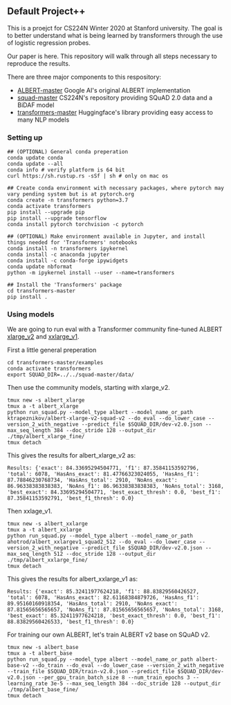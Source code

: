 ## Default Project++

This is a proejct for CS224N Winter 2020 at Stanford university. The goal is to better understand what is being learned by transformers through the use of logistic regression probes.

Our paper is here. This repository will walk through all steps necessary to reproduce the results.

There are three major components to this respository:

- [ALBERT-master](https://github.com/google-research/ALBERT) Google AI's original ALBERT implementation
- [squad-master](https://github.com/minggg/squad) CS224N's repository providing SQuAD 2.0 data and a BiDAF model
- [transformers-master](https://github.com/huggingface/transformers) Huggingface's library providing easy access to many NLP models

### Setting up

```
## (OPTIONAL) General conda preperation
conda update conda
conda update --all
conda info # verify platform is 64 bit
curl https://sh.rustup.rs -sSf | sh # only on mac os

## Create conda environment with necessary packages, where pytorch may vary pending system but is at pytorch.org
conda create -n transformers python=3.7
conda activate transformers
pip install --upgrade pip
pip install --upgrade tensorflow
conda install pytorch torchvision -c pytorch

## (OPTIONAL) Make environment available in Jupyter, and install things needed for 'Transformers' notebooks
conda install -n transformers ipykernel
conda install -c anaconda jupyter
conda install -c conda-forge ipywidgets
conda update nbformat
python -m ipykernel install --user --name=transformers

## Install the 'Transformers' package
cd transformers-master
pip install .
```

### Using models

We are going to run eval with a Transformer community fine-tuned ALBERT [xlarge_v2](https://huggingface.co/ktrapeznikov/albert-xlarge-v2-squad-v2) and [xxlarge_v1](https://huggingface.co/ahotrod/albert_xxlargev1_squad2_512).

First a little general preperation

```
cd transformers-master/examples
conda activate transformers
export SQUAD_DIR=../../squad-master/data/
```

Then use the community models, starting with xlarge_v2.

```
tmux new -s albert_xlarge
tmux a -t albert_xlarge
python run_squad.py --model_type albert --model_name_or_path ktrapeznikov/albert-xlarge-v2-squad-v2 --do_eval --do_lower_case --version_2_with_negative --predict_file $SQUAD_DIR/dev-v2.0.json --max_seq_length 384 --doc_stride 128 --output_dir ./tmp/albert_xlarge_fine/
tmux detach
```

This gives the results for albert_xlarge_v2 as:

```
Results: {'exact': 84.33695294504771, 'f1': 87.35841153592796, 'total': 6078, 'HasAns_exact': 81.47766323024055, 'HasAns_f1': 87.78846230768734, 'HasAns_total': 2910, 'NoAns_exact': 86.96338383838383, 'NoAns_f1': 86.96338383838383, 'NoAns_total': 3168, 'best_exact': 84.33695294504771, 'best_exact_thresh': 0.0, 'best_f1': 87.35841153592791, 'best_f1_thresh': 0.0}
```

Then xxlage_v1.

```
tmux new -s albert_xxlarge
tmux a -t albert_xxlarge
python run_squad.py --model_type albert --model_name_or_path ahotrod/albert_xxlargev1_squad2_512 --do_eval --do_lower_case --version_2_with_negative --predict_file $SQUAD_DIR/dev-v2.0.json --max_seq_length 512 --doc_stride 128 --output_dir ./tmp/albert_xxlarge_fine/
tmux detach
```

This gives the results for albert_xxlarge_v1 as:

```
Results: {'exact': 85.32411977624218, 'f1': 88.83829560426527, 'total': 6078, 'HasAns_exact': 82.61168384879726, 'HasAns_f1': 89.95160160918354, 'HasAns_total': 2910, 'NoAns_exact': 87.81565656565657, 'NoAns_f1': 87.81565656565657, 'NoAns_total': 3168, 'best_exact': 85.32411977624218, 'best_exact_thresh': 0.0, 'best_f1': 88.83829560426533, 'best_f1_thresh': 0.0}
```

For training our own ALBERT, let's train ALBERT v2 base on SQuAD v2.

```
tmux new -s albert_base
tmux a -t albert_base
python run_squad.py --model_type albert --model_name_or_path albert-base-v2 --do_train --do_eval --do_lower_case --version_2_with_negative --train_file $SQUAD_DIR/train-v2.0.json --predict_file $SQUAD_DIR/dev-v2.0.json --per_gpu_train_batch_size 8 --num_train_epochs 3 --learning_rate 3e-5 --max_seq_length 384 --doc_stride 128 --output_dir ./tmp/albert_base_fine/
tmux detach
```